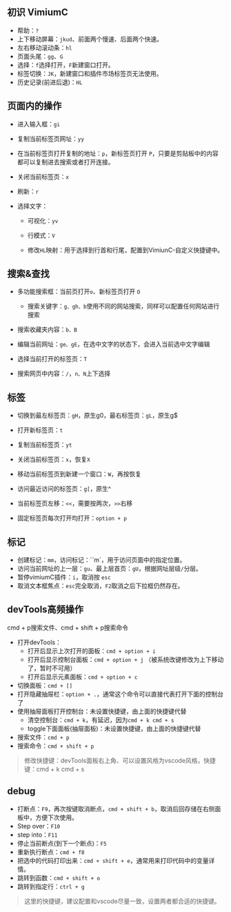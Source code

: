 ## 初识 VimiumC

- 帮助：`?`
- 上下移动屏幕：`jkud`、前面两个慢速、后面两个快速。
- 左右移动滚动条：`hl`
- 页面头尾：`gg`、`G`
- 选择：`f`选择打开，`F`新建窗口打开。
- 标签切换：`JK`，新建窗口和插件市场标签页无法使用。
- 历史记录(前进后退)：`HL`

## 页面内的操作

- 进入输入框：`gi`

- 复制当前标签页网址：`yy`

- 在当前标签页打开复制的地址：`p`，新标签页打开 `P`，只要是剪贴板中的内容都可以复制进去搜索或者打开连接。

- 关闭当前标签页：`x`

- 刷新：`r`

- 选择文字：

  - 可视化：`yv`
  - 行模式：`V`

  - 修改`HL`映射：用于选择到行首和行尾，配置到VimiunC-自定义快捷键中。


## 搜索&查找

- 多功能搜索框：当前页打开`o`、新标签页打开 `O`
  - 搜索关键字：`g、gh、b`使用不同的网站搜索，同样可以配置任何网站进行搜索
  
- 搜索收藏夹内容：`b、B`
- 编辑当前网址：`ge、gE`，在选中文字的状态下，会进入当前选中文字编辑
- 选择当前打开的标签页：`T`
- 搜索网页中内容：`/`，`n、N`上下选择

## 标签

- 切换到最左标签页：`gH`，原生g0，最右标签页：`gL`，原生g$

- 打开新标签页：`t`
- 复制当前标签页：`yt`
- 关闭当前标签页：`x`，恢复`X`
- 移动当前标签页到新建一个窗口：`W`，再按恢复
- 访问最近访问的标签页：`g[`，原生^
- 当前标签页左移：`<<`，需要按两次，`>>`右移

- 固定标签页每次打开均打开：`option + p`

## 标记

- 创建标记：`mm`，访问标记：``m`，用于访问页面中的指定位置。
- 访问当前网址的上一层：`gu`、最上层首页：`gU`，根据网址层级`/`分层。
- 暂停vimiumC插件：`i`，取消按 `esc`
- 取消文本框焦点：`esc`完全取消，`F2`取消之后下拉框仍然存在。

## devTools高频操作

cmd + p搜索文件、cmd + shift + p搜索命令

- 打开devTools：
  - 打开后显示上次打开的面板：`cmd + option + i`
  - 打开后显示控制台面板：`cmd + option + j` （被系统改键修改为上下移动了，暂时不可用）
  - 打开后显示元素面板：`cmd + option + c`
- 切换面板：`cmd + []`
- 打开隐藏抽屉栏：`option + .`，通常这个命令可以直接代表打开下面的控制台了
- 使用抽屉面板打开控制台：未设置快捷键，由上面的快捷键代替
  - 清空控制台：`cmd + k`，有延迟，因为`cmd + k cmd + s`
  - toggle下面面板(抽屉面板)：未设置快捷键，由上面的快捷键代替
- 搜索文件：`cmd + p`
- 搜索命令：`cmd + shift + p`

> 修改快捷键：devTools面板右上角、可以设置风格为vscode风格，快捷键：cmd + k cmd + s

## debug

- 打断点：`F9`，再次按键取消断点，`cmd + shift + b`，取消后回存储在右侧面板中，方便下次使用。
- Step over：`F10`
- step into：`F11`
- 停止当前断点(到下一个断点)：`F5`
- 重新执行断点：`cmd + f8`
- 把选中的代码打印出来：`cmd + shift + e`，通常用来打印代码中的变量详情。
- 跳转到函数：`cmd + shift + o`
- 跳转到指定行：`ctrl + g`

> 这里的快捷键，建议配置和vscode尽量一致，设置两者都合适的快捷键。
